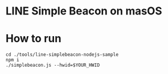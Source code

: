 # LINE Simple Beacon on masOS

# How to run

```
cd ./tools/line-simplebeacon-nodejs-sample
npm i
./simplebeacon.js --hwid=$YOUR_HWID
```
